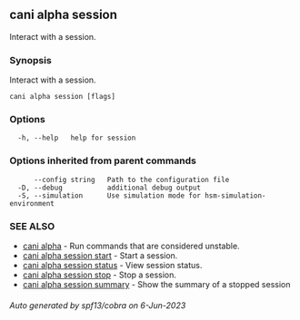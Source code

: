## cani alpha session

Interact with a session.

### Synopsis

Interact with a session.

```
cani alpha session [flags]
```

### Options

```
  -h, --help   help for session
```

### Options inherited from parent commands

```
      --config string   Path to the configuration file
  -D, --debug           additional debug output
  -S, --simulation      Use simulation mode for hsm-simulation-environment
```

### SEE ALSO

* [cani alpha](cani_alpha.md)	 - Run commands that are considered unstable.
* [cani alpha session start](cani_alpha_session_start.md)	 - Start a session.
* [cani alpha session status](cani_alpha_session_status.md)	 - View session status.
* [cani alpha session stop](cani_alpha_session_stop.md)	 - Stop a session.
* [cani alpha session summary](cani_alpha_session_summary.md)	 - Show the summary of a stopped session

###### Auto generated by spf13/cobra on 6-Jun-2023
